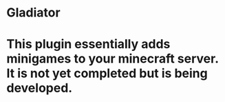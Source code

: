 # Gladiator
# This plugin essentially adds minigames to your minecraft server. It is not yet completed but is being developed.
